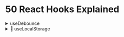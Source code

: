 # 50 React Hooks Explained

<details>
  <summary>useDebounce</summary>

---

This one is pretty straightforward.

Every time value changes, we set a timeout to update the debounced value after the specified delay.

However, if value keeps changing, we clear the timeout and set a new one.

This means if you keep typing for a whole second without stopping, the debounced value will only be updated once at the end.

```tsx
function useDebounce(value: string, delay: number) {
  // State to hold the debounced value
  const [debouncedValue, setDebouncedValue] = useState(value);

  useEffect(() => {
    // Handler to set debouncedValue to value after the specified delay
    const handler = setTimeout(() => {
      setDebouncedValue(value);
    }, delay);

    // Cleanup function to clear the timeout if the value or delay changes
    return () => {
      clearTimeout(handler);
    };
  }, [value, delay]);

  return debouncedValue;
}
```

</details>

<details>
  <summary>🍿 useLocalStorage</summary>

---

Here we start off by getting the value from localStorage, if it exists.

Using a function with the useState hook in React for the initial state is known as "lazy initialization."

This method is handy when setting up the initial state takes a lot of work or relies on outside sources, like local storage. With this approach, React runs the function only once when the component first loads, enhancing performance by skipping extra work on future renders.

When users set a new value, they may pass a function to the setValue function. This is a common pattern in React, where the new state depends on the previous state.

Finally, we store the new value in localStorage.

```tsx
function useLocalStorage<InitialValue>(key: string, initialValue: InitialValue) {
  const [storedValue, setStoredValue] = useState(() => {
    try {
      const item = window.localStorage.getItem(key);
      return item ? JSON.parse(item) : initialValue;
    } catch (error) {
      console.log(error);
      return initialValue;
    }
  });

  const setValue = (value: InitialValue | ((value: InitialValue) => InitialValue)) => {
    try {
      const valueToStore = value instanceof Function ? value(storedValue) : value;
      setStoredValue(valueToStore);
      window.localStorage.setItem(key, JSON.stringify(valueToStore));
    } catch (error) {
      console.log(error);
    }
  };

  return [storedValue, setValue];
}
```

</details>

